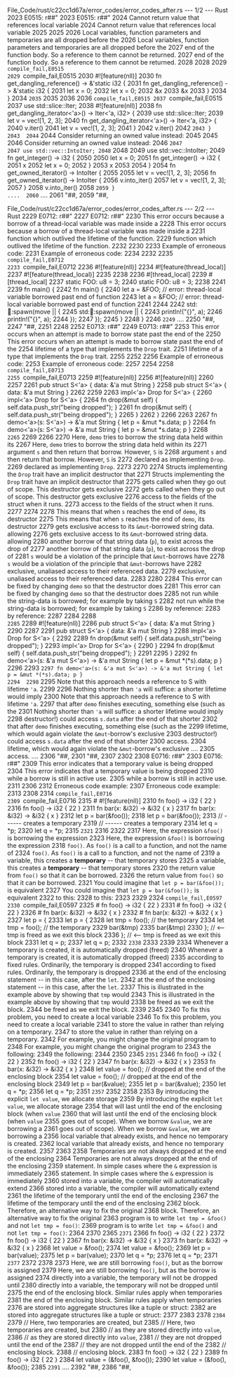 File_Code/rust/c22cc1d67a/error_codes/error_codes_after.rs --- 1/2 --- Rust
2023 E0515: r##"                                                                                                                                             2023 E0515: r##"
2024 Cannot return value that references local variable                                                                                                      2024 Cannot return value that references local variable
2025                                                                                                                                                         2025 
2026 Local variables, function parameters and temporaries are all dropped before the                                                                         2026 Local variables, function parameters and temporaries are all dropped before the
2027 end of the function body. So a reference to them cannot be returned.                                                                                    2027 end of the function body. So a reference to them cannot be returned.
2028                                                                                                                                                         2028 
2029 ```compile_fail,E0515                                                                                                                                   2029 ```compile_fail,E0515
2030 #![feature(nll)]                                                                                                                                        2030 fn get_dangling_reference() -> &'static i32 {
2031 fn get_dangling_reference() -> &'static i32 {                                                                                                           2031     let x = 0;
2032     let x = 0;                                                                                                                                          2032     &x
2033     &x                                                                                                                                                  2033 }
2034 }                                                                                                                                                       2034 ```
2035 ```                                                                                                                                                     2035 
2036                                                                                                                                                         2036 ```compile_fail,E0515
2037 ```compile_fail,E0515                                                                                                                                   2037 use std::slice::Iter;
2038 #![feature(nll)]                                                                                                                                        2038 fn get_dangling_iterator<'a>() -> Iter<'a, i32> {
2039 use std::slice::Iter;                                                                                                                                   2039     let v = vec![1, 2, 3];
2040 fn get_dangling_iterator<'a>() -> Iter<'a, i32> {                                                                                                       2040     v.iter()
2041     let v = vec![1, 2, 3];                                                                                                                              2041 }
2042     v.iter()                                                                                                                                            2042 ```
2043 }                                                                                                                                                       2043 
2044 ```                                                                                                                                                     2044 Consider returning an owned value instead:
2045                                                                                                                                                         2045 
2046 Consider returning an owned value instead:                                                                                                              2046 ```
2047                                                                                                                                                         2047 use std::vec::IntoIter;
2048 ```                                                                                                                                                     2048 
2049 use std::vec::IntoIter;                                                                                                                                 2049 fn get_integer() -> i32 {
2050                                                                                                                                                         2050     let x = 0;
2051 fn get_integer() -> i32 {                                                                                                                               2051     x
2052     let x = 0;                                                                                                                                          2052 }
2053     x                                                                                                                                                   2053 
2054 }                                                                                                                                                       2054 fn get_owned_iterator() -> IntoIter<i32> {
2055                                                                                                                                                         2055     let v = vec![1, 2, 3];
2056 fn get_owned_iterator() -> IntoIter<i32> {                                                                                                              2056     v.into_iter()
2057     let v = vec![1, 2, 3];                                                                                                                              2057 }
2058     v.into_iter()                                                                                                                                       2058 ```
2059 }                                                                                                                                                       .... 
2060 ```                                                                                                                                                     .... 
2061 "##,                                                                                                                                                    2059 "##,

File_Code/rust/c22cc1d67a/error_codes/error_codes_after.rs --- 2/2 --- Rust
2229 E0712: r##"                                                                                                                                             2227 E0712: r##"
2230 This error occurs because a borrow of a thread-local variable was made inside a                                                                         2228 This error occurs because a borrow of a thread-local variable was made inside a
2231 function which outlived the lifetime of the function.                                                                                                   2229 function which outlived the lifetime of the function.
2232                                                                                                                                                         2230 
2233 Example of erroneous code:                                                                                                                              2231 Example of erroneous code:
2234                                                                                                                                                         2232 
2235 ```compile_fail,E0712                                                                                                                                   2233 ```compile_fail,E0712
2236 #![feature(nll)]                                                                                                                                        2234 #![feature(thread_local)]
2237 #![feature(thread_local)]                                                                                                                               2235 
2238                                                                                                                                                         2236 #[thread_local]
2239 #[thread_local]                                                                                                                                         2237 static FOO: u8 = 3;
2240 static FOO: u8 = 3;                                                                                                                                     2238 
2241                                                                                                                                                         2239 fn main() {
2242 fn main() {                                                                                                                                             2240     let a = &FOO; // error: thread-local variable borrowed past end of function
2243     let a = &FOO; // error: thread-local variable borrowed past end of function                                                                         2241 
2244                                                                                                                                                         2242     std::thread::spawn(move || {
2245     std::thread::spawn(move || {                                                                                                                        2243         println!("{}", a);
2246         println!("{}", a);                                                                                                                              2244     });
2247     });                                                                                                                                                 2245 }
2248 }                                                                                                                                                       2246 ```
2249 ```                                                                                                                                                     .... 
2250 "##,                                                                                                                                                    2247 "##,
2251                                                                                                                                                         2248 
2252 E0713: r##"                                                                                                                                             2249 E0713: r##"
2253 This error occurs when an attempt is made to borrow state past the end of the                                                                           2250 This error occurs when an attempt is made to borrow state past the end of the
2254 lifetime of a type that implements the `Drop` trait.                                                                                                    2251 lifetime of a type that implements the `Drop` trait.
2255                                                                                                                                                         2252 
2256 Example of erroneous code:                                                                                                                              2253 Example of erroneous code:
2257                                                                                                                                                         2254 
2258 ```compile_fail,E0713                                                                                                                                   2255 ```compile_fail,E0713
2259 #![feature(nll)]                                                                                                                                        2256 #![feature(nll)]
2260                                                                                                                                                         2257 
2261 pub struct S<'a> { data: &'a mut String }                                                                                                               2258 pub struct S<'a> { data: &'a mut String }
2262                                                                                                                                                         2259 
2263 impl<'a> Drop for S<'a> {                                                                                                                               2260 impl<'a> Drop for S<'a> {
2264     fn drop(&mut self) { self.data.push_str("being dropped"); }                                                                                         2261     fn drop(&mut self) { self.data.push_str("being dropped"); }
2265 }                                                                                                                                                       2262 }
2266                                                                                                                                                         2263 
2267 fn demo<'a>(s: S<'a>) -> &'a mut String { let p = &mut *s.data; p }                                                                                     2264 fn demo<'a>(s: S<'a>) -> &'a mut String { let p = &mut *s.data; p }
2268 ```                                                                                                                                                     2265 ```
2269                                                                                                                                                         2266 
2270 Here, `demo` tries to borrow the string data held within its                                                                                            2267 Here, `demo` tries to borrow the string data held within its
2271 argument `s` and then return that borrow. However, `S` is                                                                                               2268 argument `s` and then return that borrow. However, `S` is
2272 declared as implementing `Drop`.                                                                                                                        2269 declared as implementing `Drop`.
2273                                                                                                                                                         2270 
2274 Structs implementing the `Drop` trait have an implicit destructor that                                                                                  2271 Structs implementing the `Drop` trait have an implicit destructor that
2275 gets called when they go out of scope. This destructor gets exclusive                                                                                   2272 gets called when they go out of scope. This destructor gets exclusive
2276 access to the fields of the struct when it runs.                                                                                                        2273 access to the fields of the struct when it runs.
2277                                                                                                                                                         2274 
2278 This means that when `s` reaches the end of `demo`, its destructor                                                                                      2275 This means that when `s` reaches the end of `demo`, its destructor
2279 gets exclusive access to its `&mut`-borrowed string data.  allowing                                                                                     2276 gets exclusive access to its `&mut`-borrowed string data.  allowing
2280 another borrow of that string data (`p`), to exist across the drop of                                                                                   2277 another borrow of that string data (`p`), to exist across the drop of
2281 `s` would be a violation of the principle that `&mut`-borrows have                                                                                      2278 `s` would be a violation of the principle that `&mut`-borrows have
2282 exclusive, unaliased access to their referenced data.                                                                                                   2279 exclusive, unaliased access to their referenced data.
2283                                                                                                                                                         2280 
2284 This error can be fixed by changing `demo` so that the destructor does                                                                                  2281 This error can be fixed by changing `demo` so that the destructor does
2285 not run while the string-data is borrowed; for example by taking `S`                                                                                    2282 not run while the string-data is borrowed; for example by taking `S`
2286 by reference:                                                                                                                                           2283 by reference:
2287                                                                                                                                                         2284 
2288 ```                                                                                                                                                     2285 ```
2289 #![feature(nll)]                                                                                                                                        2286 pub struct S<'a> { data: &'a mut String }
2290                                                                                                                                                         2287 
2291 pub struct S<'a> { data: &'a mut String }                                                                                                               2288 impl<'a> Drop for S<'a> {
2292                                                                                                                                                         2289     fn drop(&mut self) { self.data.push_str("being dropped"); }
2293 impl<'a> Drop for S<'a> {                                                                                                                               2290 }
2294     fn drop(&mut self) { self.data.push_str("being dropped"); }                                                                                         2291 
2295 }                                                                                                                                                       2292 fn demo<'a>(s: &'a mut S<'a>) -> &'a mut String { let p = &mut *(*s).data; p }
2296                                                                                                                                                         2293 ```
2297 fn demo<'a>(s: &'a mut S<'a>) -> &'a mut String { let p = &mut *(*s).data; p }                                                                          2294 
2298 ```                                                                                                                                                     2295 Note that this approach needs a reference to S with lifetime `'a`.
2299                                                                                                                                                         2296 Nothing shorter than `'a` will suffice: a shorter lifetime would imply
2300 Note that this approach needs a reference to S with lifetime `'a`.                                                                                      2297 that after `demo` finishes executing, something else (such as the
2301 Nothing shorter than `'a` will suffice: a shorter lifetime would imply                                                                                  2298 destructor!) could access `s.data` after the end of that shorter
2302 that after `demo` finishes executing, something else (such as the                                                                                       2299 lifetime, which would again violate the `&mut`-borrow's exclusive
2303 destructor!) could access `s.data` after the end of that shorter                                                                                        2300 access.
2304 lifetime, which would again violate the `&mut`-borrow's exclusive                                                                                       .... 
2305 access.                                                                                                                                                 .... 
2306 "##,                                                                                                                                                    2301 "##,
2307                                                                                                                                                         2302 
2308 E0716: r##"                                                                                                                                             2303 E0716: r##"
2309 This error indicates that a temporary value is being dropped                                                                                            2304 This error indicates that a temporary value is being dropped
2310 while a borrow is still in active use.                                                                                                                  2305 while a borrow is still in active use.
2311                                                                                                                                                         2306 
2312 Erroneous code example:                                                                                                                                 2307 Erroneous code example:
2313                                                                                                                                                         2308 
2314 ```compile_fail,E0716                                                                                                                                   2309 ```compile_fail,E0716
2315 # #![feature(nll)]                                                                                                                                      2310 fn foo() -> i32 { 22 }
2316 fn foo() -> i32 { 22 }                                                                                                                                  2311 fn bar(x: &i32) -> &i32 { x }
2317 fn bar(x: &i32) -> &i32 { x }                                                                                                                           2312 let p = bar(&foo());
2318 let p = bar(&foo());                                                                                                                                    2313          // ------ creates a temporary
2319          // ------ creates a temporary                                                                                                                  2314 let q = *p;
2320 let q = *p;                                                                                                                                             2315 ```
2321 ```                                                                                                                                                     2316 
2322                                                                                                                                                         2317 Here, the expression `&foo()` is borrowing the expression
2323 Here, the expression `&foo()` is borrowing the expression                                                                                               2318 `foo()`. As `foo()` is a call to a function, and not the name of
2324 `foo()`. As `foo()` is a call to a function, and not the name of                                                                                        2319 a variable, this creates a **temporary** -- that temporary stores
2325 a variable, this creates a **temporary** -- that temporary stores                                                                                       2320 the return value from `foo()` so that it can be borrowed.
2326 the return value from `foo()` so that it can be borrowed.                                                                                               2321 You could imagine that `let p = bar(&foo());` is equivalent
2327 You could imagine that `let p = bar(&foo());` is equivalent                                                                                             2322 to this:
2328 to this:                                                                                                                                                2323 
2329                                                                                                                                                         2324 ```compile_fail,E0597
2330 ```compile_fail,E0597                                                                                                                                   2325 # fn foo() -> i32 { 22 }
2331 # fn foo() -> i32 { 22 }                                                                                                                                2326 # fn bar(x: &i32) -> &i32 { x }
2332 # fn bar(x: &i32) -> &i32 { x }                                                                                                                         2327 let p = {
2333 let p = {                                                                                                                                               2328   let tmp = foo(); // the temporary
2334   let tmp = foo(); // the temporary                                                                                                                     2329   bar(&tmp)
2335   bar(&tmp)                                                                                                                                             2330 }; // <-- tmp is freed as we exit this block
2336 }; // <-- tmp is freed as we exit this block                                                                                                            2331 let q = p;
2337 let q = p;                                                                                                                                              2332 ```
2338 ```                                                                                                                                                     2333 
2339                                                                                                                                                         2334 Whenever a temporary is created, it is automatically dropped (freed)
2340 Whenever a temporary is created, it is automatically dropped (freed)                                                                                    2335 according to fixed rules. Ordinarily, the temporary is dropped
2341 according to fixed rules. Ordinarily, the temporary is dropped                                                                                          2336 at the end of the enclosing statement -- in this case, after the `let`.
2342 at the end of the enclosing statement -- in this case, after the `let`.                                                                                 2337 This is illustrated in the example above by showing that `tmp` would
2343 This is illustrated in the example above by showing that `tmp` would                                                                                    2338 be freed as we exit the block.
2344 be freed as we exit the block.                                                                                                                          2339 
2345                                                                                                                                                         2340 To fix this problem, you need to create a local variable
2346 To fix this problem, you need to create a local variable                                                                                                2341 to store the value in rather than relying on a temporary.
2347 to store the value in rather than relying on a temporary.                                                                                               2342 For example, you might change the original program to
2348 For example, you might change the original program to                                                                                                   2343 the following:
2349 the following:                                                                                                                                          2344 
2350                                                                                                                                                         2345 ```
2351 ```                                                                                                                                                     2346 fn foo() -> i32 { 22 }
2352 fn foo() -> i32 { 22 }                                                                                                                                  2347 fn bar(x: &i32) -> &i32 { x }
2353 fn bar(x: &i32) -> &i32 { x }                                                                                                                           2348 let value = foo(); // dropped at the end of the enclosing block
2354 let value = foo(); // dropped at the end of the enclosing block                                                                                         2349 let p = bar(&value);
2355 let p = bar(&value);                                                                                                                                    2350 let q = *p;
2356 let q = *p;                                                                                                                                             2351 ```
2357 ```                                                                                                                                                     2352 
2358                                                                                                                                                         2353 By introducing the explicit `let value`, we allocate storage
2359 By introducing the explicit `let value`, we allocate storage                                                                                            2354 that will last until the end of the enclosing block (when `value`
2360 that will last until the end of the enclosing block (when `value`                                                                                       2355 goes out of scope). When we borrow `&value`, we are borrowing a
2361 goes out of scope). When we borrow `&value`, we are borrowing a                                                                                         2356 local variable that already exists, and hence no temporary is created.
2362 local variable that already exists, and hence no temporary is created.                                                                                  2357 
2363                                                                                                                                                         2358 Temporaries are not always dropped at the end of the enclosing
2364 Temporaries are not always dropped at the end of the enclosing                                                                                          2359 statement. In simple cases where the `&` expression is immediately
2365 statement. In simple cases where the `&` expression is immediately                                                                                      2360 stored into a variable, the compiler will automatically extend
2366 stored into a variable, the compiler will automatically extend                                                                                          2361 the lifetime of the temporary until the end of the enclosing
2367 the lifetime of the temporary until the end of the enclosing                                                                                            2362 block. Therefore, an alternative way to fix the original
2368 block. Therefore, an alternative way to fix the original                                                                                                2363 program is to write `let tmp = &foo()` and not `let tmp = foo()`:
2369 program is to write `let tmp = &foo()` and not `let tmp = foo()`:                                                                                       2364 
2370                                                                                                                                                         2365 ```
2371 ```                                                                                                                                                     2366 fn foo() -> i32 { 22 }
2372 fn foo() -> i32 { 22 }                                                                                                                                  2367 fn bar(x: &i32) -> &i32 { x }
2373 fn bar(x: &i32) -> &i32 { x }                                                                                                                           2368 let value = &foo();
2374 let value = &foo();                                                                                                                                     2369 let p = bar(value);
2375 let p = bar(value);                                                                                                                                     2370 let q = *p;
2376 let q = *p;                                                                                                                                             2371 ```
2377 ```                                                                                                                                                     2372 
2378                                                                                                                                                         2373 Here, we are still borrowing `foo()`, but as the borrow is assigned
2379 Here, we are still borrowing `foo()`, but as the borrow is assigned                                                                                     2374 directly into a variable, the temporary will not be dropped until
2380 directly into a variable, the temporary will not be dropped until                                                                                       2375 the end of the enclosing block. Similar rules apply when temporaries
2381 the end of the enclosing block. Similar rules apply when temporaries                                                                                    2376 are stored into aggregate structures like a tuple or struct:
2382 are stored into aggregate structures like a tuple or struct:                                                                                            2377 
2383                                                                                                                                                         2378 ```
2384 ```                                                                                                                                                     2379 // Here, two temporaries are created, but
2385 // Here, two temporaries are created, but                                                                                                               2380 // as they are stored directly into `value`,
2386 // as they are stored directly into `value`,                                                                                                            2381 // they are not dropped until the end of the
2387 // they are not dropped until the end of the                                                                                                            2382 // enclosing block.
2388 // enclosing block.                                                                                                                                     2383 fn foo() -> i32 { 22 }
2389 fn foo() -> i32 { 22 }                                                                                                                                  2384 let value = (&foo(), &foo());
2390 let value = (&foo(), &foo());                                                                                                                           2385 ```
2391 ```                                                                                                                                                     .... 
2392 "##,                                                                                                                                                    2386 "##,


